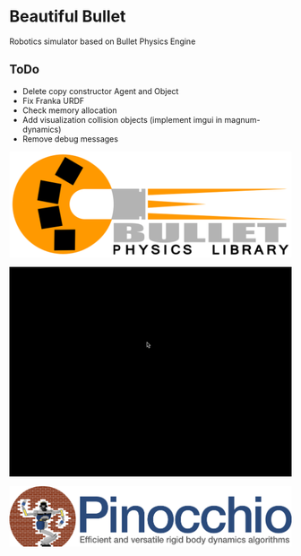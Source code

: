 # Beautiful Bullet
Robotics simulator based on Bullet Physics Engine

## ToDo
- Delete copy constructor Agent and Object
- Fix Franka URDF
- Check memory allocation
- Add visualization collision objects (implement imgui in magnum-dynamics)
- Remove debug messages

![alt text](media/bullet_logo.png?raw=true)


![SC2 Video](media/sample_video.gif)

[![SC2 Video](media/pinocchio_logo.png)](media/pinocchio_logo.png)
